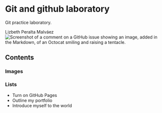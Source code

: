 # Git and github laboratory

Git practice laboratory.

Lizbeth Peralta Malváez
![Screenshot of a comment on a GitHub issue showing an image, added in the Markdown, of an Octocat smiling and raising a tentacle.](https://myoctocat.com/assets/images/base-octocat.svg)

## Contents
### Images

### Lists
- Turn on GitHub Pages
- Outline my portfolio
- Introduce myself to the world